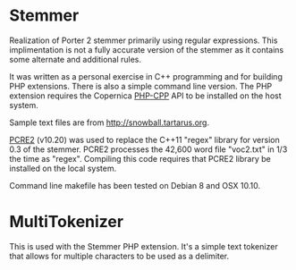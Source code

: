 # Stemmer
Realization of Porter 2 stemmer primarily using regular expressions. This implimentation is not a fully accurate version of the stemmer as it contains some alternate and additional rules.

It was written as a personal exercise in C++ programming and for building PHP extensions. There is also a simple command line version. The PHP extension requires the Copernica [PHP-CPP](http://www.phpcpp.com) API to be installed on the host system.

Sample text files are from http://snowball.tartarus.org.

[PCRE2](http://www.pcre.org) (v10.20) was used to replace the C++11 "regex" library for version 0.3 of the stemmer. PCRE2 processes the 42,600 word file "voc2.txt" in 1/3 the time as "regex". Compiling this code requires that PCRE2 library be installed on the local system.

Command line makefile has been tested on Debian 8 and OSX 10.10.

# MultiTokenizer
This is used with the Stemmer PHP extension. It's a simple text tokenizer that allows for multiple characters to be used as a delimiter.
